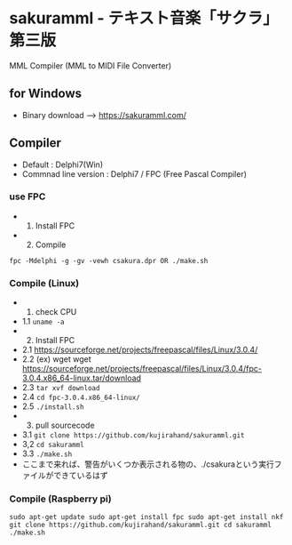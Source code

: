 # sakuramml - テキスト音楽「サクラ」第三版

MML Compiler (MML to MIDI File Converter)

## for Windows

- Binary download --> https://sakuramml.com/

## Compiler

- Default : Delphi7(Win)
- Commnad line version : Delphi7 / FPC (Free Pascal Compiler)

### use FPC

- 1. Install FPC
- 2. Compile

``
fpc -Mdelphi -g -gv -vewh csakura.dpr
    OR
./make.sh
``

### Compile (Linux)

- 1. check CPU
 - 1.1 ``uname -a``
 - 2. Install FPC
  - 2.1 https://sourceforge.net/projects/freepascal/files/Linux/3.0.4/
  - 2.2 (ex) wget wget https://sourceforge.net/projects/freepascal/files/Linux/3.0.4/fpc-3.0.4.x86_64-linux.tar/download
  - 2.3 ``tar xvf download``
  - 2.4 ``cd fpc-3.0.4.x86_64-linux/``
  - 2.5 ``./install.sh``
- 3. pull sourcecode
 - 3.1 ``git clone https://github.com/kujirahand/sakuramml.git``
 - 3,2 ``cd sakuramml``
 - 3.3 ``./make.sh``
 - ここまで来れば、警告がいくつか表示される物の、./csakuraという実行ファイルができているはず

### Compile (Raspberry pi)

``
sudo apt-get update
sudo apt-get install fpc
sudo apt-get install nkf
git clone https://github.com/kujirahand/sakuramml.git
cd sakuramml
./make.sh
``




